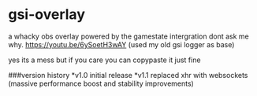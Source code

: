 # gsi-overlay
a whacky obs overlay powered by the gamestate intergration dont ask me why. https://youtu.be/6ySoetH3wAY
(used my old gsi logger as base)

yes its a mess but if you care you can copypaste it just fine

###version history
*v1.0 initial release
*v1.1 replaced xhr with websockets (massive performance boost and stability improvements)
